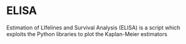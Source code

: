 # ELISA
Estimation of LIfelines and Survival Analysis (ELISA) is a script which exploits the Python libraries to plot the Kaplan-Meier estimators

